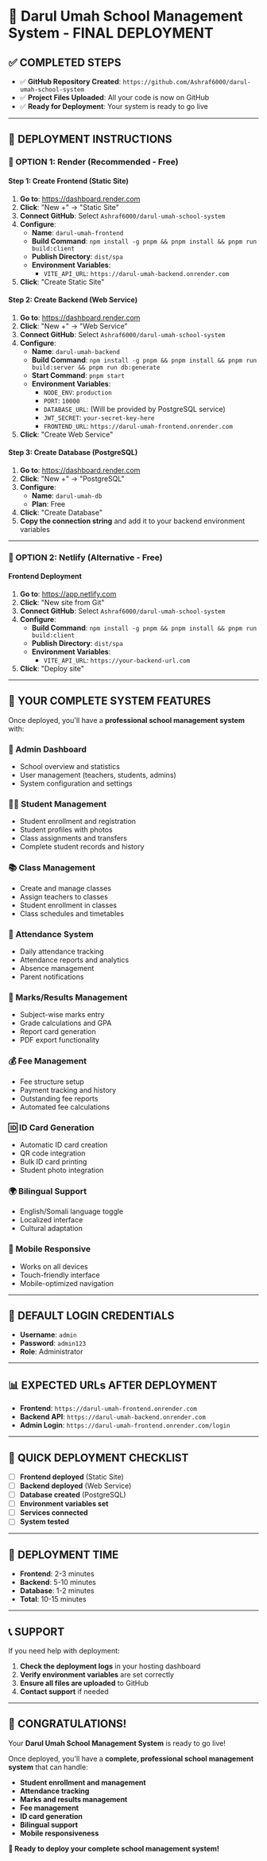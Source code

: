 # 🎉 **Darul Umah School Management System - FINAL DEPLOYMENT**

## ✅ **COMPLETED STEPS**
- ✅ **GitHub Repository Created**: `https://github.com/Ashraf6000/darul-umah-school-system`
- ✅ **Project Files Uploaded**: All your code is now on GitHub
- ✅ **Ready for Deployment**: Your system is ready to go live

---

## 🚀 **DEPLOYMENT INSTRUCTIONS**

### **🎯 OPTION 1: Render (Recommended - Free)**

#### **Step 1: Create Frontend (Static Site)**
1. **Go to**: https://dashboard.render.com
2. **Click**: "New +" → "Static Site"
3. **Connect GitHub**: Select `Ashraf6000/darul-umah-school-system`
4. **Configure**:
   - **Name**: `darul-umah-frontend`
   - **Build Command**: `npm install -g pnpm && pnpm install && pnpm run build:client`
   - **Publish Directory**: `dist/spa`
   - **Environment Variables**:
     - `VITE_API_URL`: `https://darul-umah-backend.onrender.com`
5. **Click**: "Create Static Site"

#### **Step 2: Create Backend (Web Service)**
1. **Go to**: https://dashboard.render.com
2. **Click**: "New +" → "Web Service"
3. **Connect GitHub**: Select `Ashraf6000/darul-umah-school-system`
4. **Configure**:
   - **Name**: `darul-umah-backend`
   - **Build Command**: `npm install -g pnpm && pnpm install && pnpm run build:server && pnpm run db:generate`
   - **Start Command**: `pnpm start`
   - **Environment Variables**:
     - `NODE_ENV`: `production`
     - `PORT`: `10000`
     - `DATABASE_URL`: (Will be provided by PostgreSQL service)
     - `JWT_SECRET`: `your-secret-key-here`
     - `FRONTEND_URL`: `https://darul-umah-frontend.onrender.com`
5. **Click**: "Create Web Service"

#### **Step 3: Create Database (PostgreSQL)**
1. **Go to**: https://dashboard.render.com
2. **Click**: "New +" → "PostgreSQL"
3. **Configure**:
   - **Name**: `darul-umah-db`
   - **Plan**: Free
4. **Click**: "Create Database"
5. **Copy the connection string** and add it to your backend environment variables

---

### **🎯 OPTION 2: Netlify (Alternative - Free)**

#### **Frontend Deployment**
1. **Go to**: https://app.netlify.com
2. **Click**: "New site from Git"
3. **Connect GitHub**: Select `Ashraf6000/darul-umah-school-system`
4. **Configure**:
   - **Build Command**: `npm install -g pnpm && pnpm install && pnpm run build:client`
   - **Publish Directory**: `dist/spa`
   - **Environment Variables**:
     - `VITE_API_URL`: `https://your-backend-url.com`
5. **Click**: "Deploy site"

---

## 🎉 **YOUR COMPLETE SYSTEM FEATURES**

Once deployed, you'll have a **professional school management system** with:

### **🏫 Admin Dashboard**
- School overview and statistics
- User management (teachers, students, admins)
- System configuration and settings

### **👨‍🎓 Student Management**
- Student enrollment and registration
- Student profiles with photos
- Class assignments and transfers
- Complete student records and history

### **📚 Class Management**
- Create and manage classes
- Assign teachers to classes
- Student enrollment in classes
- Class schedules and timetables

### **📅 Attendance System**
- Daily attendance tracking
- Attendance reports and analytics
- Absence management
- Parent notifications

### **📝 Marks/Results Management**
- Subject-wise marks entry
- Grade calculations and GPA
- Report card generation
- PDF export functionality

### **💰 Fee Management**
- Fee structure setup
- Payment tracking and history
- Outstanding fee reports
- Automated fee calculations

### **🆔 ID Card Generation**
- Automatic ID card creation
- QR code integration
- Bulk ID card printing
- Student photo integration

### **🌍 Bilingual Support**
- English/Somali language toggle
- Localized interface
- Cultural adaptation

### **📱 Mobile Responsive**
- Works on all devices
- Touch-friendly interface
- Mobile-optimized navigation

---

## 🔐 **DEFAULT LOGIN CREDENTIALS**

- **Username**: `admin`
- **Password**: `admin123`
- **Role**: Administrator

---

## 📊 **EXPECTED URLs AFTER DEPLOYMENT**

- **Frontend**: `https://darul-umah-frontend.onrender.com`
- **Backend API**: `https://darul-umah-backend.onrender.com`
- **Admin Login**: `https://darul-umah-frontend.onrender.com/login`

---

## 🎯 **QUICK DEPLOYMENT CHECKLIST**

- [ ] **Frontend deployed** (Static Site)
- [ ] **Backend deployed** (Web Service)
- [ ] **Database created** (PostgreSQL)
- [ ] **Environment variables set**
- [ ] **Services connected**
- [ ] **System tested**

---

## 🚀 **DEPLOYMENT TIME**

- **Frontend**: 2-3 minutes
- **Backend**: 5-10 minutes
- **Database**: 1-2 minutes
- **Total**: 10-15 minutes

---

## 📞 **SUPPORT**

If you need help with deployment:
1. **Check the deployment logs** in your hosting dashboard
2. **Verify environment variables** are set correctly
3. **Ensure all files are uploaded** to GitHub
4. **Contact support** if needed

---

## 🎉 **CONGRATULATIONS!**

Your **Darul Umah School Management System** is ready to go live! 

Once deployed, you'll have a **complete, professional school management system** that can handle:
- **Student enrollment and management**
- **Attendance tracking**
- **Marks and results management**
- **Fee management**
- **ID card generation**
- **Bilingual support**
- **Mobile responsiveness**

**🚀 Ready to deploy your complete school management system!**
